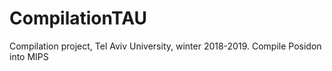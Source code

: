 # CompilationTAU
Compilation project, Tel Aviv University, winter 2018-2019. Compile Posidon into MIPS

